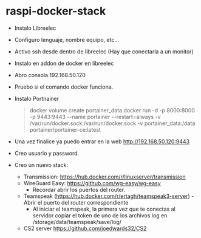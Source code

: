 # raspi-docker-stack

- Instalo Libreelec
- Configuro lenguaje, nombre equipo, etc...
- Activo ssh desde dentro de libreelec (Hay que conectarla a un monitor)
- Instalo en addon de docker en libreelec
- Abro consola 192.168.50.120
- Pruebo si el comando docker funciona.
- Instalo Portnainer
	> docker volume create portainer_data
	> docker run -d -p 8000:8000 -p 9443:9443 --name portainer --restart=always -v /var/run/docker.sock:/var/run/docker.sock -v portainer_data:/data portainer/portainer-ce:latest
	
- Una vez finalice ya puedo entrar en la web http://192.168.50.120:9443
- Creo usuario y password.
- Creo un nuevo stack:
  - Transmission:
      https://hub.docker.com/r/linuxserver/transmission
  - WireGuard Easy:
      https://github.com/wg-easy/wg-easy
    - Recordar abrir los puertos del router.
  - Teamspeak (https://hub.docker.com/r/ertagh/teamspeak3-server)
    	- Abrir el puerto del router correspondiente
  	- Al iniciar el teamspeak, la primera vez que te conectas al servidor copiar el token de uno de los archivos log en /storage/data/teamspeak/save/log/
  - CS2 server
    https://github.com/joedwards32/CS2
       
